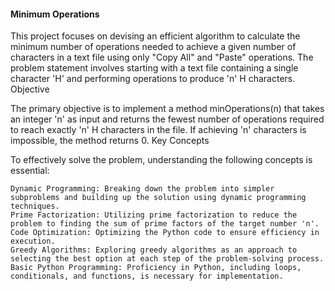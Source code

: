 #### Minimum Operations

This project focuses on devising an efficient algorithm to calculate the minimum number of operations needed to achieve a given number of characters in a text file using only "Copy All" and "Paste" operations. The problem statement involves starting with a text file containing a single character 'H' and performing operations to produce 'n' H characters.
Objective

The primary objective is to implement a method minOperations(n) that takes an integer 'n' as input and returns the fewest number of operations required to reach exactly 'n' H characters in the file. If achieving 'n' characters is impossible, the method returns 0.
Key Concepts

To effectively solve the problem, understanding the following concepts is essential:

    Dynamic Programming: Breaking down the problem into simpler subproblems and building up the solution using dynamic programming techniques.
    Prime Factorization: Utilizing prime factorization to reduce the problem to finding the sum of prime factors of the target number 'n'.
    Code Optimization: Optimizing the Python code to ensure efficiency in execution.
    Greedy Algorithms: Exploring greedy algorithms as an approach to selecting the best option at each step of the problem-solving process.
    Basic Python Programming: Proficiency in Python, including loops, conditionals, and functions, is necessary for implementation.
